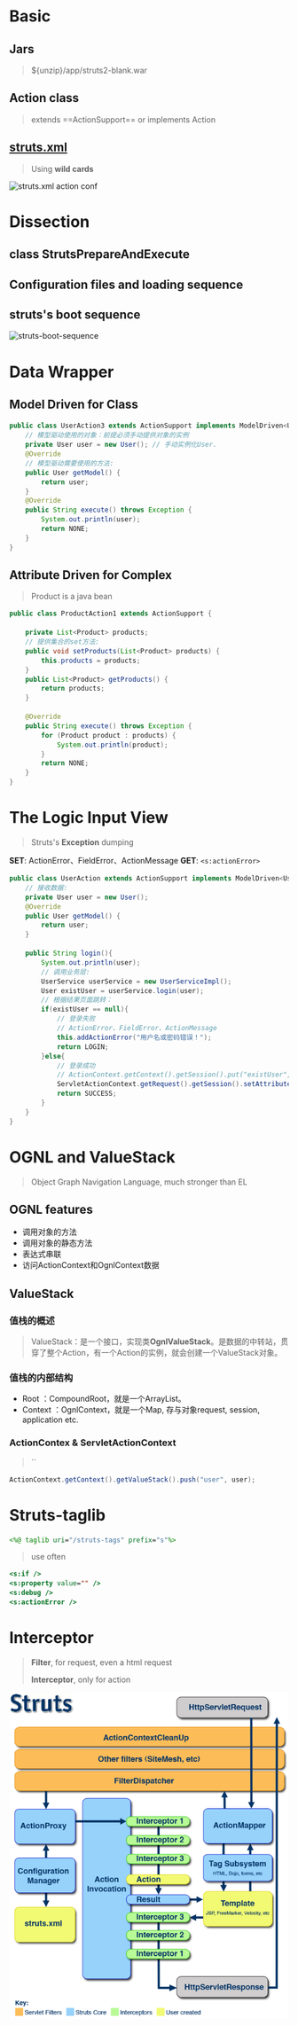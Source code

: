 # Basic

 ## Jars

> ${unzip}/app/struts2-blank.war

## Action class

> extends ==ActionSupport==
> or implements Action

## [struts.xml][]

> Using **wild cards**

![struts.xml action conf](images/struts-action-conf.bmp)

# Dissection

##  class StrutsPrepareAndExecute

## Configuration files and loading sequence

## struts's boot sequence

![struts-boot-sequence][]

# Data Wrapper

## Model Driven for Class

```java
public class UserAction3 extends ActionSupport implements ModelDriven<User>{
	// 模型驱动使用的对象：前提必须手动提供对象的实例
	private User user = new User(); // 手动实例化User.
	@Override
	// 模型驱动需要使用的方法:
	public User getModel() {
		return user;
	}
	@Override
	public String execute() throws Exception {
		System.out.println(user);
		return NONE;
	}
}
```



## Attribute Driven for Complex

> Product is a java bean

```java
public class ProductAction1 extends ActionSupport {
	
	private List<Product> products;
	// 提供集合的set方法:
	public void setProducts(List<Product> products) {
		this.products = products;
	}
	public List<Product> getProducts() {
		return products;
	}

	@Override
	public String execute() throws Exception {
		for (Product product : products) {
			System.out.println(product);
		}
		return NONE;
	}	
}
```

# The Logic Input View

> Struts's **Exception** dumping
> 
**SET**:  ActionError、FieldError、ActionMessage
**GET**: `<s:actionError>`

```java
public class UserAction extends ActionSupport implements ModelDriven<User>{
	// 接收数据:
	private User user = new User();
	@Override
	public User getModel() {
		return user;
	}
	
	public String login(){
		System.out.println(user);
		// 调用业务层:
		UserService userService = new UserServiceImpl();
		User existUser = userService.login(user);
		// 根据结果页面跳转：
		if(existUser == null){
			// 登录失败
			// ActionError、FieldError、ActionMessage
			this.addActionError("用户名或密码错误！");
			return LOGIN;
		}else{
			// 登录成功
			// ActionContext.getContext().getSession().put("existUser", "existUser");
			ServletActionContext.getRequest().getSession().setAttribute("existUser", existUser);
			return SUCCESS;
		}
	}
}
```



# OGNL and ValueStack

> Object Graph Navigation Language, much stronger than EL

## OGNL features

-  调用对象的方法
-  调用对象的静态方法
-  表达式串联
-  访问ActionContext和OgnlContext数据

## ValueStack

###  值栈的概述

>  ValueStack：是一个接口，实现类**OgnlValueStack**。是数据的中转站，贯穿了整个Action，有一个Action的实例，就会创建一个ValueStack对象。

###  值栈的内部结构

-  Root ：CompoundRoot，就是一个ArrayList。
-  Context ：OgnlContext，就是一个Map, 存与对象request, session, application etc.

### ActionContex & ServletActionContext

> ``

```java
ActionContext.getContext().getValueStack().push("user", user);
```



# Struts-taglib

```jsp
<%@ taglib uri="/struts-tags" prefix="s"%>
```

> use often

```jsp
<s:if />
<s:property value="" />
<s:debug />
<s:actionError />
```



# Interceptor 

> **Filter**, for request, even a html request
>
> **Interceptor**, only for action

![Struts2-Architecture][]

[struts.xml]: ./struts2-conf.md
[struts-boot-sequence]:  images/struts-boot-sequence.bmp
[Struts2-Architecture]: images/Struts2-Architecture.png
